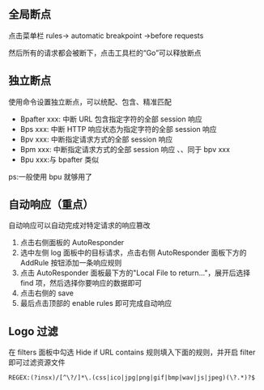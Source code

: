 ## 全局断点

点击菜单栏 rules-> automatic breakpoint ->before requests

然后所有的请求都会被断下，点击工具栏的“Go”可以释放断点

## 独立断点

使用命令设置独立断点，可以统配、包含、精准匹配

- Bpafter xxx: 中断 URL 包含指定字符的全部 session 响应
- Bps xxx: 中断 HTTP 响应状态为指定字符的全部 session 响应
- Bpv xxx: 中断指定请求方式的全部 session 响应
- Bpm xxx: 中断指定请求方式的全部 session 响应 、、同于 bpv xxx
- Bpu xxx:与 bpafter 类似

ps:一般使用 bpu 就够用了

## 自动响应（重点）

自动响应可以自动完成对特定请求的响应篡改

1. 点击右侧面板的 AutoResponder
2. 选中左侧 log 面板中的目标请求，点击右侧 AutoResponder 面板下方的 AddRule 按钮添加一条响应规则
3. 点击 AutoResponder 面板最下方的"Local File to return..."，展开后选择 find 项，然后选择你要响应的数据即可
4. 点击右侧的 save
5. 最后点击顶部的 enable rules 即可完成自动响应

## Logo 过滤

在 filters 面板中勾选 Hide if URL contains 规则填入下面的规则，并开启 filter 即可过滤资源文件

    REGEX:(?insx)/[^\?/]*\.(css|ico|jpg|png|gif|bmp|wav|js|jpeg)(\?.*)?$
